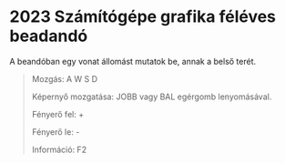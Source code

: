 # 2023 Számítógépe grafika féléves beadandó

A beandóban egy vonat állomást mutatok be, annak a belső terét.

>Mozgás: A W S D
>
>Képernyő mozgatása: JOBB vagy BAL egérgomb lenyomásával.
>
>Fényerő fel: +
>
>Fényerő le: -
>
>Információ: F2
